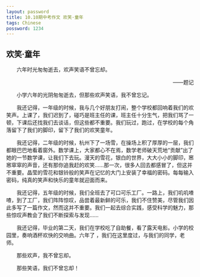 ```yaml
---
layout: password
title: 10.10期中考作文 欢笑·童年
tags: Chinese
possword: 1234
---
```


欢笑·童年
----------

　　六年时光匆匆逝去，欢声笑语不曾忘却。

<p align="right">——题记</p>

　　小学六年的光阴匆匆逝去，但那些欢声笑语，我不曾忘记。

　　我还记得，一年级的时候，我与几个好朋友打闹，整个学校都回响着我们的欢笑声。上课了，我们迟到了，碰巧是班主任的课，班主任十分生气，把我们骂了一顿，下课后还找我们去谈话，但这些都不重要。我们玩过，跑过，在学校的每个角落留下了我们的脚印，留下了我们的欢笑童年。

　　我还记得，二年级的时候，杭州下了一场雪，在操场上积了厚厚的一层，我们都眼巴巴地看着窗外。数学课上，大家都心不在焉，数学老师破天荒地“贡献”出了她的一节数学课，让我们下去玩。漫天的雪花，银白的世界，大大小小的脚印，窸窸窣窣的声音，还有那你追我赶的欢笑……那一次，很多人回去都感冒了，但这并不重要。晶莹的雪花和银铃般的笑声在记忆的大门上安装了幸福的密码。每每输入密码，纯真的笑声和快乐的童年就迎面而来。

　　我还记得，五年级的时候，我们全班去了可口可乐工厂。一路上，我们叽叽喳喳，到了工厂，我们阵阵惊叹，品尝着最新鲜的可乐，我们不住赞美，尽管我们因此多写了一篇作文，然而这并不重要。我们一起去综合实践，感受科学的魅力，那些惊叹声教会了我们不断探索与发现……

　　我还记得，毕业的第二天，我们在学校吃了自助餐，看了露天电影。小学的校园里，奏响酒杯欢快的交响曲。六年了 ，我们在这里度过，与我们的同学，老师。

　　那些欢声，我不曾忘却。

　　那些笑语，我们不曾忘却！
